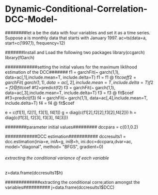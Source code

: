 # Dynamic-Conditional-Correlation-DCC-Model-

########let a be the data with four variables and set it as a time series. Suppose a is monthly data that starts with January 1997.
ac=ts(data=a, start=c(1997,1), frequency=12)

#######Install and Load the following two packages
library(ccgarch)
library(fGarch)

############setting the initial values for the maximum liklihood estimation of the DCC#######
f1 = garchFit(~ garch(1,1), data=ac[,1],include.mean=T, include.delta=T)
f1 = f1 @ fit$coef
f2 = garchFit(~ garch(1,1), data=ac[,2],include.mean=T, include.delta=T)
f2 = f2 @ fit$coef
#f2=predict(f2)
f3 = garchFit(~ garch(1,1), data=ac[,3],include.mean=T, include.delta=T)
f3 = f3 @ fit$coef
#f3=predict(f3)
f4 = garchFit(~ garch(1,1), data=ac[,4],include.mean=T, include.delta=T)
f4 = f4 @ fit$coef

e = c(f1[1], f2[1], f3[1], f4[1])
g = diag(c(f1[2],f2[2],f3[2],f4[2]))
h = diag(c(f1[3], f2[3], f3[3], f4[3]))

########parameter initial values#########
dccpara = c(0.1,0.2)

############DCC estimation###########
dccresults1 = dcc.estimation(inia=e, iniA=g, iniB=h, ini.dcc=dccpara,dvar=ac, model="diagonal", method= "BFGS", gradient=0)

###### extracting the conditional variance of each variable 
z=data.frame(dccresults1$h)

#############extracting the conditional corre;ation amongst the variables##########
j=data.frame(dccresults1$DCC)
